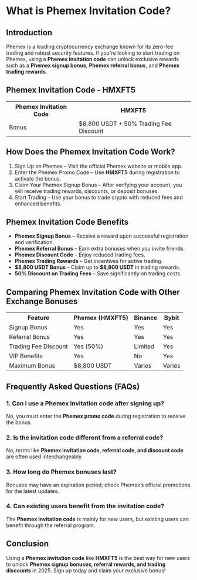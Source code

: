 <h1>What is Phemex Invitation Code?</h1>
    
<h2>Introduction</h2>
<p>Phemex is a leading cryptocurrency exchange known for its zero-fee trading and robust security features. If you're looking to start trading on Phemex, using a <strong>Phemex invitation code</strong> can unlock exclusive rewards such as a <strong>Phemex signup bonus</strong>, <strong>Phemex referral bonus</strong>, and <strong>Phemex trading rewards</strong>.</p>
    
<h2>Phemex Invitation Code - HMXFT5</h2>
    <table>
        <tr>
            <th>Phemex Invitation Code</th>
            <th>HMXFT5</th>
        </tr>
        <tr>
            <td>Bonus</td>
            <td>$8,800 USDT + 50% Trading Fee Discount</td>
        </tr>
    </table>
    
<h2>How Does the Phemex Invitation Code Work?</h2>
    <ol>
        <li>Sign Up on Phemex – Visit the official Phemex website or mobile app.</li>
        <li>Enter the Phemex Promo Code – Use <strong>HMXFT5</strong> during registration to activate the bonus.</li>
        <li>Claim Your Phemex Signup Bonus – After verifying your account, you will receive trading rewards, discounts, or deposit bonuses.</li>
        <li>Start Trading – Use your bonus to trade crypto with reduced fees and enhanced benefits.</li>
    </ol>
    
<h2>Phemex Invitation Code Benefits</h2>
    <ul>
        <li><strong>Phemex Signup Bonus</strong> – Receive a reward upon successful registration and verification.</li>
        <li><strong>Phemex Referral Bonus</strong> – Earn extra bonuses when you invite friends.</li>
        <li><strong>Phemex Discount Code</strong> – Enjoy reduced trading fees.</li>
        <li><strong>Phemex Trading Rewards</strong> – Get incentives for active trading.</li>
        <li><strong>$8,800 USDT Bonus</strong> – Claim up to <strong>$8,800 USDT</strong> in trading rewards.</li>
        <li><strong>50% Discount on Trading Fees</strong> – Save significantly on trading costs.</li>
    </ul>
    
<h2>Comparing Phemex Invitation Code with Other Exchange Bonuses</h2>
    <table>
        <tr>
            <th>Feature</th>
            <th>Phemex (HMXFT5)</th>
            <th>Binance</th>
            <th>Bybit</th>
        </tr>
        <tr>
            <td>Signup Bonus</td>
            <td>Yes</td>
            <td>Yes</td>
            <td>Yes</td>
        </tr>
        <tr>
            <td>Referral Bonus</td>
            <td>Yes</td>
            <td>Yes</td>
            <td>Yes</td>
        </tr>
        <tr>
            <td>Trading Fee Discount</td>
            <td>Yes (50%)</td>
            <td>Limited</td>
            <td>Yes</td>
        </tr>
        <tr>
            <td>VIP Benefits</td>
            <td>Yes</td>
            <td>No</td>
            <td>Yes</td>
        </tr>
        <tr>
            <td>Maximum Bonus</td>
            <td>$8,800 USDT</td>
            <td>Varies</td>
            <td>Varies</td>
        </tr>
    </table>
    
<h2>Frequently Asked Questions (FAQs)</h2>
<h3>1. Can I use a Phemex invitation code after signing up?</h3>
<p>No, you must enter the <strong>Phemex promo code</strong> during registration to receive the bonus.</p>
    
<h3>2. Is the invitation code different from a referral code?</h3>
<p>No, terms like <strong>Phemex invitation code, referral code, and discount code</strong> are often used interchangeably.</p>
    
<h3>3. How long do Phemex bonuses last?</h3>
<p>Bonuses may have an expiration period; check Phemex’s official promotions for the latest updates.</p>
    
<h3>4. Can existing users benefit from the invitation code?</h3>
<p>The <strong>Phemex invitation code</strong> is mainly for new users, but existing users can benefit through the referral program.</p>
    
<h2>Conclusion</h2>
<p>Using a <strong>Phemex invitation code</strong> like <strong>HMXFT5</strong> is the best way for new users to unlock <strong>Phemex signup bonuses, referral rewards, and trading discounts</strong> in 2025. Sign up today and claim your exclusive bonus!</p>
</body>
</html>
